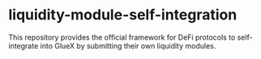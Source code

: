 # liquidity-module-self-integration
This repository provides the official framework for DeFi protocols to self-integrate into GlueX by submitting their own liquidity modules.
